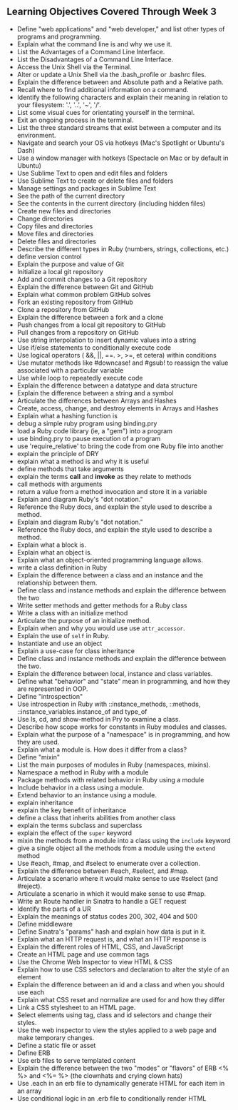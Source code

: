 ## Learning Objectives Covered Through Week 3

- Define "web applications" and "web developer," and list other types of programs and programming.
- Explain what the command line is and why we use it.
- List the Advantages of a Command Line Interface.
- List the Disadvantages of a Command Line Interface.
- Access the Unix Shell via the Terminal.
- Alter or update a Unix Shell via the .bash_profile or .bashrc files.
- Explain the difference between and Absolute path and a Relative path.
- Recall where to find additional information on a command.
- Identify the following characters and explain their meaning in relation to your filesystem: '.', '..', '~', '/'.
- List some visual cues for orientating yourself in the terminal.
- Exit an ongoing process in the terminal.
- List the three standard streams that exist between a computer and its environment.
- Navigate and search your OS via hotkeys (Mac's Spotlight or Ubuntu's Dash)
- Use a window manager with hotkeys (Spectacle on Mac or by default in Ubuntu)
- Use Sublime Text to open and edit files and folders
- Use Sublime Text to create or delete files and folders
- Manage settings and packages in Sublime Text
- See the path of the current directory
- See the contents in the current directory (including hidden files)
- Create new files and directories
- Change directories
- Copy files and directories
- Move files and directories
- Delete files and directories
- Describe the different types in Ruby (numbers, strings, collections, etc.)
- define version control
- Explain the purpose and value of Git
- Initialize a local git repository
- Add and commit changes to a Git repository
- Explain the difference between Git and GitHub
- Explain what common problem GitHub solves
- Fork an existing repository from GitHub
- Clone a repository from GitHub
- Explain the difference between a fork and a clone
- Push changes from a local git repository to GitHub
- Pull changes from a repository on GitHub
- Use string interpolation to insert dynamic values into a string
- Use if/else statements to conditionally execute code
- Use logical operators ( &&, ||, ==. >, >=, et cetera) within conditions
- Use mutator methods like #downcase! and #gsub! to reassign the value associated with a particular variable
- Use while loop to repeatedly execute code
- Explain the difference between a datatype and data structure
- Explain the difference between a string and a symbol
- Articulate the differences between Arrays and Hashes
- Create, access, change, and destroy elements in Arrays and Hashes
- Explain what a hashing function is
- debug a simple ruby program using binding.pry
- load a Ruby code library (ie, a "gem") into a program
- use binding.pry to pause execution of a program
- use 'require_relative' to bring the code from one Ruby file into another
- explain the principle of DRY
- explain what a method is and why it is useful
- define methods that take arguments
- explain the terms **call** and **invoke** as they relate to methods
- call methods with arguments
- return a value from a method invocation and store it in a variable
- Explain and diagram Ruby's "dot notation."
- Reference the Ruby docs, and explain the style used to describe a method.
- Explain and diagram Ruby's "dot notation."
- Reference the Ruby docs, and explain the style used to describe a method.
- Explain what a block is.
- Explain what an object is.
- Explain what an object-oriented programming language allows.
- write a class definition in Ruby
- Explain the difference between a class and an instance and the relationship between them.
- Define class and instance methods and explain the difference between the two
- Write setter methods and getter methods for a Ruby class
- Write a class with an initialize method
- Articulate the purpose of an initialize method.
- Explain when and why you would use use `attr_accessor`.
- Explain the use of `self` in Ruby.
- Instantiate and use an object
- Explain a use-case for class inheritance
- Define class and instance methods and explain the difference between the two.
- Explain the difference between local, instance and class variables.
- Define what "behavior" and "state" mean in programming, and how they are represented in OOP.
- Define "introspection"
- Use introspection in Ruby with ::instance_methods, ::methods, ::instance_variables.instance_of and type_of
- Use ls, cd, and show-method in Pry to examine a class.
- Describe how scope works for constants in Ruby modules and classes.
- Explain what the purpose of a "namespace" is in programming, and how they are used.
- Explain what a module is. How does it differ from a class?
- Define "mixin"
- List the main purposes of modules in Ruby (namespaces, mixins).
- Namespace a method in Ruby with a module
- Package methods with related behavior in Ruby using a module
- Include behavior in a class using a module.
- Extend behavior to an instance using a module.
- explain inheritance
- explain the key benefit of inheritance
- define a class that inherits abilities from another class
- explain the terms subclass and superclass
- explain the effect of the `super` keyword
- mixin the methods from a module into a class using the `include` keyword
- give a single object all the methods from a module using the `extend` method
- Use #each, #map, and #select to enumerate over a collection.
- Explain the difference between #each, #select, and #map.
- Articulate a scenario where it would make sense to use #select (and #reject).
- Articulate a scenario in which it would make sense to use #map.
- Write an Route handler in Sinatra to handle a GET request
- Identify the parts of a UR
- Explain the meanings of status codes 200, 302, 404 and 500
- Define middleware
- Define Sinatra's "params" hash and explain how data is put in it.
-  Explain what an HTTP request is, and what an HTTP response is
- Explain the different roles of HTML, CSS, and JavaScript
- Create an HTML page and use common tags
- Use the Chrome Web Inspector to view HTML & CSS
- Explain how to use CSS selectors and declaration to alter the style of an element
- Explain the difference between an id and a class and when you should use each
- Explain what CSS reset and normalize are used for and how they differ
- Link a CSS stylesheet to an HTML page.
- Select elements using tag, class and id selectors and change their styles.
- Use the web inspector to view the styles applied to a web page and make temporary changes.
- Define a static file or asset
- Define ERB
- Use erb files to serve templated content
- Explain the difference between the two "modes" or "flavors" of ERB <% %> and <%= %> (the clownhats and crying clown hats)
- Use .each in an erb file to dynamically generate HTML for each item in an array
- Use conditional logic in an .erb file to conditionally render HTML
